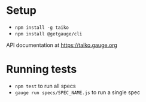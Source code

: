 # Setup

- `npm install -g taiko`
- `npm install @getgauge/cli`

API documentation at https://taiko.gauge.org

# Running tests

- `npm test` to run all specs
- `gauge run specs/SPEC_NAME.js` to run a single spec